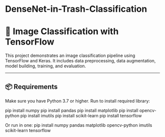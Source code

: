 # DenseNet-in-Trash-Classification

# 🧠 Image Classification with TensorFlow

This project demonstrates an image classification pipeline using TensorFlow and Keras. It includes data preprocessing, data augmentation, model building, training, and evaluation.

---

## 📦 Requirements

Make sure you have Python 3.7 or higher. Run to install required library: 

pip install numpy
pip install pandas
pip install matplotlib
pip install opencv-python
pip install imutils
pip install scikit-learn
pip install tensorflow

Or run in one: pip install numpy pandas matplotlib opencv-python imutils scikit-learn tensorflow





